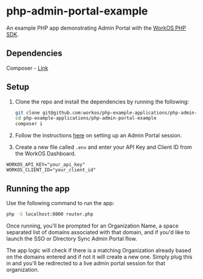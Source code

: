 # php-admin-portal-example

An example PHP app demonstrating Admin Portal with the [WorkOS PHP SDK](https://github.com/workos/workos-php).

## Dependencies

Composer - [Link](https://getcomposer.org/)

## Setup

1. Clone the repo and install the dependencies by running the following:

   ```bash
   git clone git@github.com:workos/php-example-applications/php-admin-portal-example
   cd php-example-applications/php-admin-portal-example
   composer i
   ```

2. Follow the instructions [here](https://workos.com/docs/admin-portal/guide) on setting up an Admin Portal session.

3. Create a new file called `.env` and enter your API Key and Client ID from the WorkOS Dashboard. 

```
WORKOS_API_KEY="your_api_key"
WORKOS_CLIENT_ID="your_client_id"
```

## Running the app

Use the following command to run the app:

```bash
php -S localhost:8000 router.php
```

Once running, you'll be prompted for an Organization Name, a space separated list of domains associated with that domain, and if you'd like to launch the SSO or Directory Sync Admin Portal flow. 

The app logic will check if there is a matching Organization already based on the domains entered and if not it will create a new one. Simply plug this in and you'll be redirected to a live admin portal session for that organization. 


